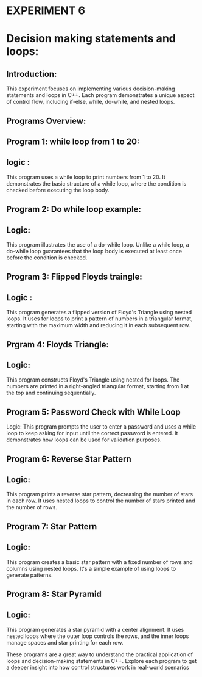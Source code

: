 # EXPERIMENT 6
# Decision making statements and loops:
## Introduction:
This experiment focuses on implementing various decision-making statements and loops in C++. Each program demonstrates a unique aspect of control flow, including if-else, while, do-while, and nested loops.  
## Programs Overview:
## Program 1: while loop from 1 to 20:
## logic :
This program uses a while loop to print numbers from 1 to 20. It demonstrates the basic structure of a while loop, where the condition is checked before executing the loop body.  
## Program 2: Do while loop example:  
## Logic:  
This program illustrates the use of a do-while loop. Unlike a while loop, a do-while loop guarantees that the loop body is executed at least once before the condition is checked.  
## Program 3: Flipped Floyds traingle:
## Logic :  
This program generates a flipped version of Floyd's Triangle using nested loops. It uses for loops to print a pattern of numbers in a triangular format, starting with the maximum width and reducing it in each subsequent row.  
## Prgram 4: Floyds Triangle:
## Logic:
This program constructs Floyd's Triangle using nested for loops. The numbers are printed in a right-angled triangular format, starting from 1 at the top and continuing sequentially.   
## Program 5: Password Check with While Loop
Logic:
This program prompts the user to enter a password and uses a while loop to keep asking for input until the correct password is entered. It demonstrates how loops can be used for validation purposes.  

## Program 6: Reverse Star Pattern
## Logic:
This program prints a reverse star pattern, decreasing the number of stars in each row. It uses nested loops to control the number of stars printed and the number of rows.  

## Program 7: Star Pattern
## Logic:
This program creates a basic star pattern with a fixed number of rows and columns using nested loops. It's a simple example of using loops to generate patterns.  

## Program 8: Star Pyramid
## Logic:
This program generates a star pyramid with a center alignment. It uses nested loops where the outer loop controls the rows, and the inner loops manage spaces and star printing for each row.  

These programs are a great way to understand the practical application of loops and decision-making statements in C++. Explore each program to get a deeper insight into how control structures work in real-world scenarios  



